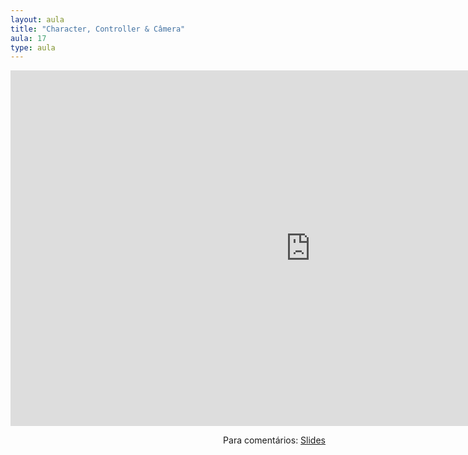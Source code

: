```yaml
---
layout: aula
title: "Character, Controller & Câmera"
aula: 17
type: aula
---
```


<iframe src="https://docs.google.com/presentation/d/e/2PACX-1vShryPcYIzSYCd-2HIp4J76TfoGV-vrnCRpKYoeSbuiiqmYnrNO80rBkD-JCSNfdt2QbTUH0Z9sUqXU/embed?start=false&loop=false&delayms=3000" frameborder="0" width="960" height="569" allowfullscreen="true" mozallowfullscreen="true" webkitallowfullscreen="true"></iframe>

<span style="float:right">Para comentários: [Slides](https://docs.google.com/presentation/d/1lzbPIbfaoDJJirQlR6LA-eb-fRPgksLePBYyXfhU5QY/edit?usp=sharing)</span>